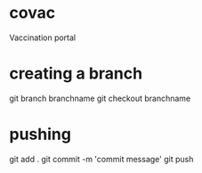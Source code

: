 # covac
Vaccination portal




# creating a branch

git branch branchname
git checkout branchname

# pushing

git add .
git commit -m 'commit message'
git push

